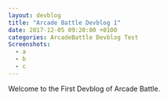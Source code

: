 ```yaml
---
layout: devblog
title: "Arcade Battle Devblog 1"
date: 2017-12-05 09:20:00 +0100
categories: ArcadeBattle Devblog Test
Screenshots:
  - a
  - b
  - c
---
```


Welcome to the First Devblog of Arcade Battle.
